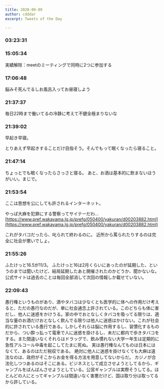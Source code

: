 ```yaml
---
title: 2020-09-09
author: cdddar
excerpt: Tweets of the Day

---
```


### 03:23:31

<blockquote class="twitter-tweet"><p lang="ja" dir="ltr"></p><a href="https://twitter.com/mn38ka/status/1301758406676500480?ref_src=twsrc%5Etfw"></a></blockquote><script async src="https://platform.twitter.com/widgets.js" charset="utf-8"></script>

### 15:05:34

実績解除：meetのミーティングで同時に2つに参加する

### 17:06:48

脳みそ死んでるしお風呂入ってお昼寝しよう

### 21:37:37

毎日22時まで働いてるの冷静に考えて不健全極まりないな

### 21:39:02

早起き早寝。

とりあえず早起きすることだけ目指そう。そんでもって眠くなったら寝ること。

### 21:47:14

ちょっとでも眠くなったらさっさと寝る。
あと、お酒は基本的に飲まないほうがいい。まじで。

### 21:53:54

ここは思想を公にしても許されるインターネット。

やっぱ大麻を犯罪にする警察ってサイテーだわ…
[https://www.pref.wakayama.lg.jp/prefg/050400/yakuran/d00203882.html](https://www.pref.wakayama.lg.jp/prefg/050400/yakuran/d00203882.html)

これがタバコだったら、叱られて終わるのに。
近所から罵られたりするのは完全に社会が悪いでしょ。

### 21:55:26

ふたけっと16.5が11/3。
ふたけっと16は2月くらいにあったのが延期した、というのまでは聞いたけど、結局延期したあと開催されたのかどうか、聞かないな。
公式サイトは過去のことは毎回全部消して次回の情報しか載せていない。

### 22:09:43

愚行権というものがあり、酒やタバコは少なくとも医学的に体への作用だけ考えると、ただの愚行なのだが、単に社会通念上許されている。このどちらも体に害だし、他人に迷惑をかけうる。家の中でおとなしくタバコを吸ってる限りは、適当な量のお酒だけおとなしく飲んでる限りは他人に迷惑はかけない。これが社会的に許されている愚行である。しかしそれらは脳に作用するし、習慣化するものだから、つい酔っ払って電車で人に迷惑を掛けるし、未だに都内で歩きタバコをする。また間違いなくそれらはドラッグで、飲み慣れない大学一年生は定期的に急性アルコール中毒を起こしてたまに死ぬ。
実は愚行権なんてものは日本にはなくて、あるのはただ税収である。
絶対に他人に迷惑を掛けなくても大麻は違法なのは、政府がそこからお金を得る方法を用意してないからだ。
カジノが合法化しつつあるのはそこにある。ビジネスとして成立させようとしてるから、ギャンブルをばんばんさせようとしている。公営ギャンブルは実際そうしてる。ほとんどの人にとってギャンブルは間違いなく害悪だけど、国は取り分は取ってるから許している。
